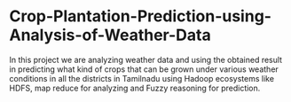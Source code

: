 # Crop-Plantation-Prediction-using-Analysis-of-Weather-Data
In this project we are analyzing weather data and using the obtained result in predicting what kind of crops that can be grown under various weather conditions in all the districts in Tamilnadu using Hadoop ecosystems like HDFS, map reduce for analyzing and Fuzzy reasoning for prediction. 
